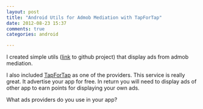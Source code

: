```yaml
---
layout: post
title: "Android Utils for Admob Mediation with TapForTap"
date: 2012-08-23 15:37
comments: true
categories: android

---
```


I created simple utils ([link][1] to github project) that display ads from admob mediation. 

I also included [TapForTap][2] as one of the providers. This service is really great. It advertise your app for free. In return you will need to display ads of other app to earn points for displaying your own ads. 

What ads providers do you use in your app?

[1]: https://github.com/lukasz-kaniowski/android_utils
[2]: http://r.tapfortap.com/8zyN9
